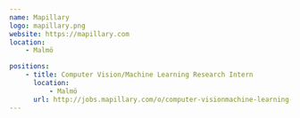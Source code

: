 ```yaml
---
name: Mapillary
logo: mapillary.png
website: https://mapillary.com
location: 
    - Malmö

positions:
    - title: Computer Vision/Machine Learning Research Intern
      location:
          - Malmö
      url: http://jobs.mapillary.com/o/computer-visionmachine-learning-research-intern
---
```

